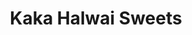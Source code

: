---
title: "Kaka Halwai Sweets"
url: /bibvewadi-pune-maharashtra-india/kaka-halwai-sweets/
shop: Konditorei
---